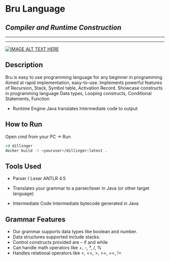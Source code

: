 #  Bru Language  
## *Compiler and Runtime Construction*
---
***
[![IMAGE ALT TEXT HERE](http://img.youtube.com/vi/YOUTUBE_VIDEO_ID_HERE/0.jpg)](http://www.youtube.com/watch?v=YOUTUBE_VIDEO_ID_HERE)
## Description
Bru is easy to use programming language for any beginner in programming. Aimed at rapid implementation, easy-to-use. Implements powerful 
features of Recursion, Stack, Symbol table, Activation Record. Showcase constructs in programming language Data types, Looping constructs, 
Conditional Statements, Function

* Runtime Engine
Java translates Intermediate code to output

## How to Run
Open cmd from your PC -> Run

```sh
cd dillinger
docker build -t <youruser>/dillinger:latest .
```

## Tools Used
* Parser / Lexer
  ANTLR 4.5
 - Translates your grammar to a parser/lexer in Java (or other target language)

* Intermediate Code
Intermediate bytecode generated in Java

## Grammar Features
* Our grammar supports data types like boolean and number.
* Data structures supported include stacks.
* Control constructs provided are – if and while
* Can handle math operators like +, -, *, /, % 
* Handles relational operators like <, <=, >, >=, ==, !=


